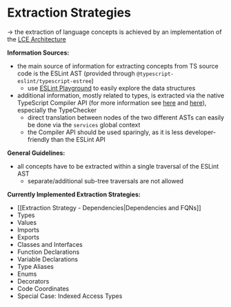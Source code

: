 # Extraction Strategies
-> the extraction of language concepts is achieved by an implementation of the [LCE Architecture](https://jqassistant-plugin.github.io/jqassistant-lce-docs/)

**Information Sources:**
- the main source of information for extracting concepts from TS source code is the ESLint AST (provided through `@typescript-eslint/typescript-estree`)
	- use [ESLint Playground](https://typescript-eslint.io/play/) to easily explore the data structures
- additional information, mostly related to types, is extracted via the native TypeScript Compiler API (for more information see [here](https://github.com/microsoft/TypeScript/wiki/Using-the-Compiler-API) and [here](https://github.com/microsoft/TypeScript-Compiler-Notes/blob/main/README.md)), especially the TypeChecker
	- direct translation between nodes of the two different ASTs can easily be done via the `services` global context
	- the Compiler API should be used sparingly, as it is less developer-friendly than the ESLint API

**General Guidelines:**
- all concepts have to be extracted within a single traversal of the ESLint AST
	- separate/additional sub-tree traversals are not allowed

**Currently Implemented Extraction Strategies:**
- [[Extraction Strategy - Dependencies|Dependencies and FQNs]]
- Types
- Values
- Imports
- Exports
- Classes and Interfaces
- Function Declarations
- Variable Declarations
- Type Aliases
- Enums
- Decorators
- Code Coordinates
- Special Case: Indexed Access Types